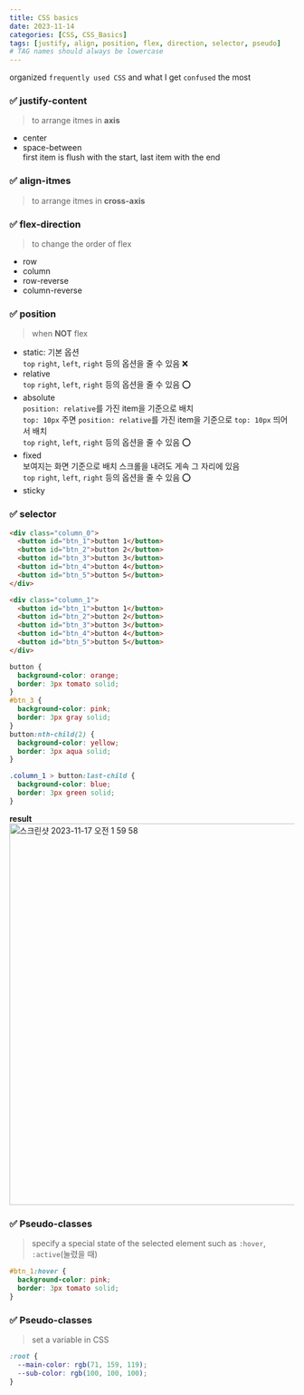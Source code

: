 ```yaml
---
title: CSS basics
date: 2023-11-14
categories: [CSS, CSS_Basics]
tags: [justify, align, position, flex, direction, selector, pseudo]
# TAG names should always be lowercase
---
```


organized `frequently used CSS` and what I get `confused` the most

### ✅ justify-content

> to arrange itmes in **axis**

- center
- space-between  
  first item is flush with the start, last item with the end

### ✅ align-itmes

> to arrange itmes in **cross-axis**

### ✅ flex-direction

> to change the order of flex

- row
- column
- row-reverse
- column-reverse

### ✅ position

> when **NOT** flex

- static: 기본 옵션  
  `top` `right`, `left`, `right` 등의 옵션을 줄 수 있음 ❌
- relative  
  `top` `right`, `left`, `right` 등의 옵션을 줄 수 있음 ⭕️
- absolute  
  `position: relative`를 가진 item을 기준으로 배치  
  `top: 10px` 주면 `position: relative`를 가진 item을 기준으로 `top: 10px` 띄어서 배치  
  `top` `right`, `left`, `right` 등의 옵션을 줄 수 있음 ⭕️
- fixed  
  보여지는 화면 기준으로 배치
  스크롤을 내려도 게속 그 자리에 있음  
  `top` `right`, `left`, `right` 등의 옵션을 줄 수 있음 ⭕️
- sticky

### ✅ selector

```html
<div class="column_0">
  <button id="btn_1">button 1</button>
  <button id="btn_2">button 2</button>
  <button id="btn_3">button 3</button>
  <button id="btn_4">button 4</button>
  <button id="btn_5">button 5</button>
</div>

<div class="column_1">
  <button id="btn_1">button 1</button>
  <button id="btn_2">button 2</button>
  <button id="btn_3">button 3</button>
  <button id="btn_4">button 4</button>
  <button id="btn_5">button 5</button>
</div>
```

```css
button {
  background-color: orange;
  border: 3px tomato solid;
}
#btn_3 {
  background-color: pink;
  border: 3px gray solid;
}
button:nth-child(2) {
  background-color: yellow;
  border: 3px aqua solid;
}

.column_1 > button:last-child {
  background-color: blue;
  border: 3px green solid;
}
```

**result**
<img width="673" alt="스크린샷 2023-11-17 오전 1 59 58" src="https://github.com/soheeparklee/sc_FrontBackTryout/assets/97790983/1c48f2e4-1973-4e09-880b-56d031998925">

### ✅ Pseudo-classes

> specify a special state of the selected element such as `:hover`, `:active`(눌렸을 때)

```css
#btn_1:hover {
  background-color: pink;
  border: 3px tomato solid;
}
```

### ✅ Pseudo-classes

> set a variable in CSS

```css
:root {
  --main-color: rgb(71, 159, 119);
  --sub-color: rgb(100, 100, 100);
}
```
